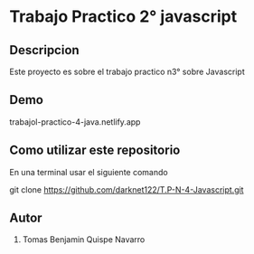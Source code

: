 # Trabajo Practico 2° javascript

## Descripcion
Este proyecto es sobre el trabajo practico n3° sobre Javascript

## Demo

trabajol-practico-4-java.netlify.app

## Como utilizar este repositorio 

En una terminal usar el siguiente comando

git clone https://github.com/darknet122/T.P-N-4-Javascript.git

## Autor

1. Tomas Benjamin Quispe Navarro